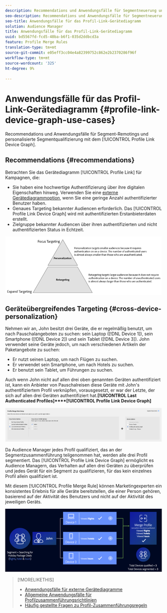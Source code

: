 ```yaml
---
description: Recommendations und Anwendungsfälle für Segmentneuerung und personalisierte Segmentqualifizierung mit dem Profil Link-Gerätediagramm.
seo-description: Recommendations und Anwendungsfälle für Segmentneuerung und personalisierte Segmentqualifizierung mit dem Profil Link-Gerätediagramm.
seo-title: Anwendungsfälle für das Profil-Link-Gerätediagramm
solution: Audience Manager
title: Anwendungsfälle für das Profil-Link-Gerätediagramm
uuid: bd5567fd-fcd5-40ba-b6f1-035d2ddbcd3a
feature: Profile Merge Rules
translation-type: tm+mt
source-git-commit: e05eff3cc04e4a82399752c862e2b2370286f96f
workflow-type: tm+mt
source-wordcount: '325'
ht-degree: 9%

---
```



# Anwendungsfälle für das Profil-Link-Gerätediagramm {#profile-link-device-graph-use-cases}

Recommendations und Anwendungsfälle für Segment-Remotings und personalisierte Segmentqualifizierung mit dem [!UICONTROL Profile Link Device Graph].

## Recommendations {#recommendations}

Betrachten Sie das Gerätediagramm [!UICONTROL Profile Link] für Kampagnen, die:

* Sie haben eine hochwertige Authentifizierung über ihre digitalen Eigenschaften hinweg. Verwenden Sie eine [externe Gerätediagrammoption](merge-rule-definitions.md#device-options), wenn Sie eine geringe Anzahl authentifizierter Benutzer haben.
* Genaues Targeting bekannter Audiencen erforderlich. Das [!UICONTROL Profile Link Device Graph] wird mit authentifizierten Erstanbieterdaten erstellt.
* Zielgruppe bekannter Audiencen über ihren authentifizierten und nicht authentifizierten Status in Echtzeit.

![](assets/merge-rule-triangle2.png)

## Geräteübergreifendes Targeting {#cross-device-personalization}

Nehmen wir an, John besitzt drei Geräte, die er regelmäßig benutzt, um nach Pauschalangeboten zu suchen: sein Laptop ([!DNL Device 1]), sein Smartphone ([!DNL Device 2]) und sein Tablet ([!DNL Device 3]). John verwendet seine Geräte jedoch, um nach verschiedenen Artikeln der Paketangebote zu suchen:

* Er nutzt seinen Laptop, um nach Flügen zu suchen.
* Er verwendet sein Smartphone, um nach Hotels zu suchen.
* Er benutzt sein Tablet, um Führungen zu suchen.

Auch wenn John nicht auf allen drei oben genannten Geräten authentifiziert ist, kann ein Anbieter von Pauschalreisen diese Geräte mit John&#39;s authentifiziertem Profil verknüpfen, vorausgesetzt, er war der Letzte, der sich auf allen drei Geräten authentifiziert hat.**[!UICONTROL Last Authenticated Profiles]****[!UICONTROL Profile Link Device Graph]**

![last-device-graph](assets/last-device-graph.png)

Da Audience Manager jedes Profil qualifiziert, das an der Segmentzusammenführung teilgenommen hat, werden alle drei Profil segmentiert. Das [!UICONTROL Profile Link Device Graph] ermöglicht es Audience Managern, das Verhalten auf allen drei Geräten zu überprüfen und jedes Gerät für ein Segment zu qualifizieren, für das kein einzelnes Profil allein qualifiziert ist.

Mit diesem [!UICONTROL Profile Merge Rule] können Marketingexperten ein konsistentes Erlebnis für alle Geräte bereitstellen, die einer Person gehören, basierend auf der Aktivität des Benutzers und nicht auf der Aktivität des jeweiligen Geräts.

![geräteübergreifende Personalisierung](assets/cross-device-personalization.png)

>[!MORELIKETHIS]
>
>* [Anwendungsfälle für externe Gerätediagramme](external-graph-use-cases.md)
>* [Allgemeine Anwendungsfälle für Profilzusammenführungsrichtlinien](merge-rule-targeting-options.md)
>* [Häufig gestellte Fragen zu Profil-Zusammenführungsregeln](../../faq/faq-profile-merge.md)

